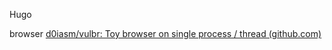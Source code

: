 Hugo

browser
[d0iasm/vulbr: Toy browser on single process / thread (github.com)](https://github.com/d0iasm/vulbr)
